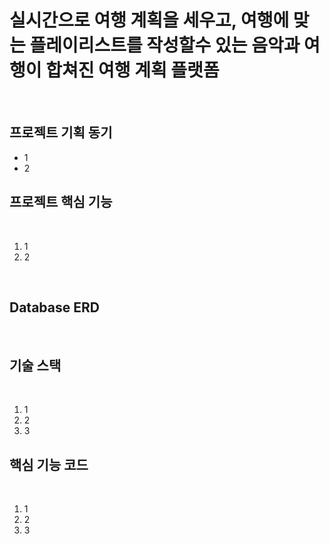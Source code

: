 <h1>실시간으로 여행 계획을 세우고, 여행에 맞는 플레이리스트를 작성할수 있는 음악과 여행이 합쳐진 여행 계획 플랫폼</h1>
<br>

<h2>프로젝트 기획 동기</h2>
<ul>
<li>1</li>
<li>2</li>
</ul>

<h2>프로젝트 핵심 기능</h2>
<br>
<ol>
<li>1</li>
<li>2</li>
</ol>
<br>
<h2>Database ERD</h2>
<br>

<h2>기술 스택</h2>
<br>
<ol>
<li>1</li>
<li>2</li>
<li>3</li>
</ol>

<h2>핵심 기능 코드</h2>
<br>
<ol>
<li>1</li>
<li>2</li>
<li>3</li>
</ol>
